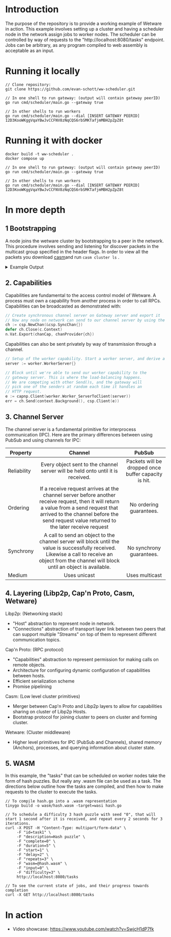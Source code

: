 

# Introduction
The purpose of the repository is to provide a working example of Wetware in action. This example involves setting up a cluster and having a scheduler node in the network assign jobs to worker nodes. The scheduler can be controlled by way of requests to the "http://localhost:8080/tasks" endpoint. Jobs can be arbitrary, as any program compiled to web assembly is acceptable as an input. 

# Running it locally
```
// Clone repository:
git clone https://github.com/evan-schott/ww-scheduler.git

// In one shell to run gateway: (output will contain gateway peerID)
go run cmd/scheduler/main.go --gateway true

// In other shells to run workers
go run cmd/scheduler/main.go --dial [INSERT GATEWAY PEERID] 12D3KooWKggVqaYBwJvCCFNV8zNqCQS6rbSMKTafjmMBH2pZpZ8t
```
# Running it with docker
```
docker build -t ww-scheduler .
docker compose up

// In one shell to run gateway: (output will contain gateway peerID)
go run cmd/scheduler/main.go --gateway true

// In other shells to run workers
go run cmd/scheduler/main.go --dial [INSERT GATEWAY PEERID] 12D3KooWKggVqaYBwJvCCFNV8zNqCQS6rbSMKTafjmMBH2pZpZ8t
```

# In more depth
## 1 Bootstrapping 
A node joins the wetware cluster by bootstrapping to a peer in the network. This procedure involves sending and listening for discover packets in the multicast group specified in the header flags. In order to view all the packets you download [casm](https://github.com/wetware/casm)and run `casm cluster ls` . 
<details><summary>Example Output</summary>

```
[0000] Got multicast packet (171 byte)
  type:      survey
  namespace: ww
  size:      171 bytes
  peer:      12D3KooWKggVqaYBwJvCCFNV8zNqCQS6rbSMKTafjmMBH2pZpZ8t  
  distance:   255

[0000] Got multicast packet (217 byte)
  type:      response
  namespace: ww
  size:      217 bytes
  peer:      12D3KooWQdc1sHWeBqbWuCPZEG5gjLy4tWrc8ppKYTRAMq4upeTP

[0006] Got multicast packet (171 byte)
  type:      survey
  namespace: ww
  size:      171 bytes
  peer:      12D3KooWQdc1sHWeBqbWuCPZEG5gjLy4tWrc8ppKYTRAMq4upeTP  
  distance:   255

[0006] Got multicast packet (217 byte)
  type:      response
  namespace: ww
  size:      217 bytes
  peer:      12D3KooWKggVqaYBwJvCCFNV8zNqCQS6rbSMKTafjmMBH2pZpZ8t

[0009] Got multicast packet (171 byte)
  type:      survey
  namespace: ww
  size:      171 bytes
  peer:      12D3KooWKggVqaYBwJvCCFNV8zNqCQS6rbSMKTafjmMBH2pZpZ8t  
  distance:   255

[0009] Got multicast packet (217 byte)
  type:      response
  namespace: ww
  size:      217 bytes
  peer:      12D3KooWQdc1sHWeBqbWuCPZEG5gjLy4tWrc8ppKYTRAMq4upeTP
  
  ```
  
</details>

## 2. Capabilities
Capabilities are fundamental to the access control model of Wetware. A process must own a capability from another process in order to call RPCs. Capabilities can be broadcasted  as demonstrated with:
```go
// Create synchronous channel server on Gateway server and export it
// Now any node on network can send to our channel server by using the channel capability
ch := csp.NewChan(&csp.SyncChan{})
defer ch.Close(c.Context)
n.Vat.Export(chanCap, chanProvider{ch})
```
Capabilities can also be sent privately by way of transmission through a channel.
```go
// Setup of the worker capability. Start a worker server, and derive a client from it.
server := worker.WorkerServer{}

// Block until we're able to send our worker capability to the
// gateway server. This is where the load-balancing happens.
// We are competing with other Send()s, and the gateway will
// pick one of the senders at random each time it handles an
// HTTP request.
e := capnp.Client(worker.Worker_ServerToClient(server))
err = ch.Send(context.Background(), csp.Client(e))
```

## 3. Channel Server
The channel server is a fundamental primitive for interprocess communication (IPC). Here are the primary differences between using PubSub and using channels for IPC:

| Property | Channel | PubSub 
| ------------- |:-------------:|:-----:| 
| Reliability | Every object sent to the channel server will be held onto until it is received.  | Packets will be dropped once buffer capacity is hit. | 
| Ordering | If a receive request arrives at the channel server before another receive request, then it will return a value from a send request that arrived to the channel before the send request value returned to the later receive request | No ordering guarantees. |
| Synchrony | A call to send an object to the channel server will block until the value is successfully received. Likewise a call to receive an object from the channel will block until an object is available. | No synchrony guarantees. |
| Medium | Uses unicast | Uses multicast |

## 4. Layering (Libp2p, Cap'n Proto, Casm, Wetware)
Libp2p: (Networking stack)
- "Host" abstraction to represent node in network. 
- "Connections" abstraction of transport layer link between two peers that can support multiple "Streams" on top of them to represent different communication topics.

Cap'n Proto: (RPC protocol)
- "Capabilities" abstraction to represent permission for making calls on remote objects.
- Architecture for configuring dynamic configuration of capabilities between hosts.
- Efficient serialization scheme
- Promise pipelining 

Casm: (Low level cluster primitives)
- Merger between Cap'n Proto and Libp2p layers to allow for capabilities sharing on cluster of Libp2p Hosts. 
- Bootstrap protocol for joining cluster to peers on cluster and forming cluster.

Wetware: (Cluster middleware)
- Higher level primitives for IPC (PubSub and Channels), shared memory (Anchors), processes, and querying information about cluster state. 


## 5. WASM 
In this example, the "tasks" that can be scheduled on worker nodes take the form of hash puzzles. But really any .wasm file can be used as a task. The directions below outline how the tasks are compiled, and then how to make requests to the cluster to execute the tasks. 
```
// To compile hash.go into a .wasm representation
tinygo build -o wasm/hash.wasm -target=wasi hash.go

// To schedule a difficulty 3 hash puzzle with seed "0", that will start 1 second after it is received, and repeat every 2 seconds for 3 iterations.
curl -X POST -H "Content-Type: multipart/form-data" \
     -F "id=task1" \
     -F "description=Hash puzzle" \
     -F "complete=0" \
     -F "duration=5" \
     -F "start=1" \
     -F "delay=2" \
     -F "repeats=3" \
     -F "wasm=@hash.wasm" \
     -F "input=0" \
     -F "difficulty=3" \
     http://localhost:8080/tasks

// To see the current state of jobs, and their progress towards completion
curl -X GET http://localhost:8080/tasks
```

# In action
- Video showcase: https://www.youtube.com/watch?v=SwjcH1dP7fk

